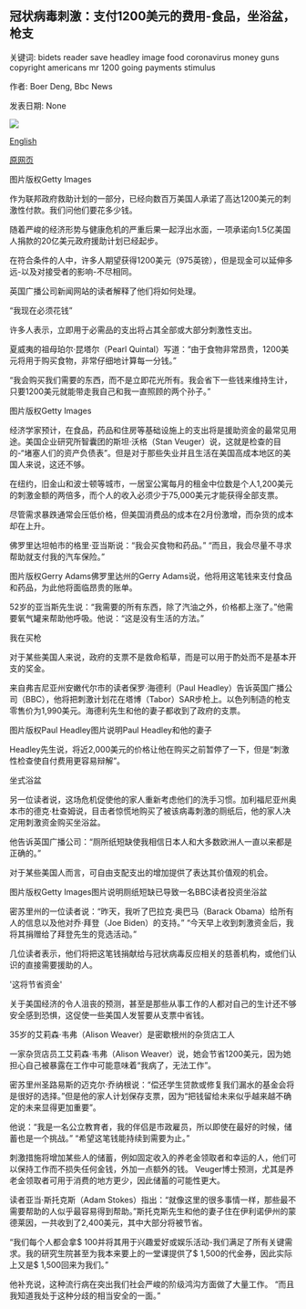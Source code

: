 ## 冠状病毒刺激：支付1200美元的费用-食品，坐浴盆，枪支

关键词: bidets reader save headley image food coronavirus money guns copyright americans mr 1200 going payments stimulus

作者: Boer Deng, Bbc News

发表日期: None

![](https://ichef.bbci.co.uk/news/1024/branded_news/ECA6/production/_111928506_gettyimages-1214779323.jpg)

[English](Coronavirus%20stimulus%3A%20Where%20%241%2C200%20payments%20are%20going%20-%20food%2C%20bidets%2C%20guns.md)

[原网页](https://www.bbc.com/news/world-us-canada-52405275)

图片版权Getty Images

作为联邦政府救助计划的一部分，已经向数百万美国人承诺了高达1200美元的刺激性付款。我们问他们要花多少钱。

随着严峻的经济形势与健康危机的严重后果一起浮出水面，一项承诺向1.5亿美国人捐款的20亿美元政府援助计划已经起步。

在符合条件的人中，许多人期望获得1200美元（975英镑），但是现金可以延伸多远-以及对接受者的影响-不尽相同。

英国广播公司新闻网站的读者解释了他们将如何处理。

“我现在必须花钱”

许多人表示，立即用于必需品的支出将占其全部或大部分刺激性支出。

夏威夷的祖母珀尔·昆塔尔（Pearl Quintal）写道：“由于食物非常昂贵，1200美元将用于购买食物，非常仔细地计算每一分钱。”

“我会购买我们需要的东西，而不是立即花光所有。我会省下一些钱来维持生计，只要1200美元就能带走我自己和我一直照顾的两个孙子。”

图片版权Getty Images

经济学家预计，在食品，药品和住房等基础设施上的支出将是援助资金的最常见用途。美国企业研究所智囊团的斯坦·沃格（Stan Veuger）说，这就是检查的目的-“堵塞人们的资产负债表”。但是对于那些失业并且生活在美国高成本地区的美国人来说，这还不够。

在纽约，旧金山和波士顿等城市，一居室公寓每月的租金中位数是个人1,200美元的刺激金额的两倍多，而个人的收入必须少于75,000美元才能获得全部支票。

尽管需求暴跌通常会压低价格，但美国消费品的成本在2月份激增，而杂货的成本却在上升。

佛罗里达坦帕市的格里·亚当斯说：“我会买食物和药品。” “而且，我会尽量不寻求帮助就支付我的汽车保险。”

图片版权Gerry Adams佛罗里达州的Gerry Adams说，他将用这笔钱来支付食品和药品，为此他将面临昂贵的账单。

52岁的亚当斯先生说：“我需要的所有东西，除了汽油之外，价格都上涨了。”他需要氧气罐来帮助他呼吸。他说：“这是没有生活的方法。”

我在买枪

对于某些美国人来说，政府的支票不是救命稻草，而是可以用于酌处而不是基本开支的奖金。

来自弗吉尼亚州安嫩代尔市的读者保罗·海德利（Paul Headley）告诉英国广播公司（BBC），他将把刺激计划花在塔博（Tabor）SAR步枪上。以色列制造的枪支零售价为1,990美元。海德利先生和他的妻子都收到了政府的支票。

图片版权Paul Headley图片说明Paul Headley和他的妻子

Headley先生说，将近2,000美元的价格让他在购买之前暂停了一下，但是“刺激性检查使自付费用更容易辩解”。

坐式浴盆

另一位读者说，这场危机促使他的家人重新考虑他们的洗手习惯。加利福尼亚州奥本市的德克·杜查姆说，目击者惊慌地购买了被该病毒刺激的厕纸后，他的家人决定用刺激资金购买坐浴盆。

他告诉英国广播公司：“厕所纸短缺使我相信日本人和大多数欧洲人一直以来都是正确的。”

对于某些美国人而言，可自由支配支出的增加提供了表达其价值观的机会。

图片版权Getty Images图片说明厕纸短缺已导致一名BBC读者投资坐浴盆

密苏里州的一位读者说：“昨天，我听了巴拉克·奥巴马（Barack Obama）给所有人的信息以及他对乔·拜登（Joe Biden）的支持。” “今天早上收到刺激资金后，我将其捐赠给了拜登先生的竞选活动。”

几位读者表示，他们将把这笔钱捐献给与冠状病毒反应相关的慈善机构，或他们认识的直接需要援助的人。

'这将节省资金'

关于美国经济的令人沮丧的预测，甚至是那些从事工作的人都对自己的生计还不够安全感到恐惧，这促使一些美国人发誓要从支票中省钱。

35岁的艾莉森·韦弗（Alison Weaver）是密歇根州的杂货店工人

一家杂货店员工艾莉森·韦弗（Alison Weaver）说，她会节省1200美元，因为她担心自己被暴露在工作中可能意味着“我病了，无法工作”。

密苏里州圣路易斯的迈克尔·乔纳根说：“偿还学生贷款或修复我们漏水的基金会将是很好的选择。”但是他的家人计划保存支票，因为“把钱留给未来似乎越来越不确定的未来显得更加重要”。

他说：“我是一名公立教育者，我的伴侣是市政雇员，所以即使在最好的时候，储蓄也是一个挑战。” “希望这笔钱能持续到需要为止。”

刺激措施将增加某些人的储蓄，例如固定收入的养老金领取者和幸运的人，他们可以保持工作而不损失任何金钱，外加一点额外的钱。 Veuger博士预测，尤其是养老金领取者可用于消费的地方更少，因此储蓄的可能性更大。

读者亚当·斯托克斯（Adam Stokes）指出：“就像这里的很多事情一样，那些最不需要帮助的人似乎最容易得到帮助。”斯托克斯先生和他的妻子住在伊利诺伊州的蒙德莱因，一共收到了2,400美元，其中大部分将被节省。

“我们每个人都会拿$ 100并将其用于兴趣爱好或娱乐活动-我们满足了所有关键需求。我的研究生院甚至为我本来要上的一堂课提供了$ 1,500的代金券，因此实际上又是$ 1,500回来为我们。”

他补充说，这种流行病在突出我们社会严峻的阶级鸿沟方面做了大量工作。 “而且我知道我处于这种分歧的相当安全的一面。”